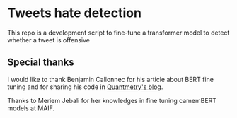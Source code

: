 # Tweets hate detection

This repo is a development script to fine-tune a transformer model to detect whether a tweet is offensive

## Special thanks

I would like to thank Benjamin Callonnec for his article about BERT fine tuning and for sharing his code in [Quantmetry's blog](https://www.quantmetry.com/blog/fine-tune-modele-bert-tache-ner/).

Thanks to Meriem Jebali for her knowledges in fine tuning camemBERT models at MAIF.
